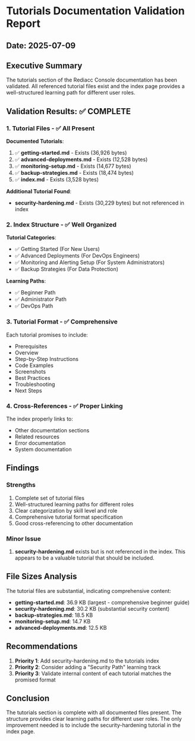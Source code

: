 # Tutorials Documentation Validation Report

## Date: 2025-07-09

## Executive Summary

The tutorials section of the Rediacc Console documentation has been validated. All referenced tutorial files exist and the index page provides a well-structured learning path for different user roles.

## Validation Results: ✅ COMPLETE

### 1. Tutorial Files - ✅ All Present

**Documented Tutorials**:
1. ✅ **getting-started.md** - Exists (36,926 bytes)
2. ✅ **advanced-deployments.md** - Exists (12,528 bytes)
3. ✅ **monitoring-setup.md** - Exists (14,677 bytes)
4. ✅ **backup-strategies.md** - Exists (18,474 bytes)
5. ✅ **index.md** - Exists (3,528 bytes)

**Additional Tutorial Found**:
- **security-hardening.md** - Exists (30,229 bytes) but not referenced in index

### 2. Index Structure - ✅ Well Organized

**Tutorial Categories**:
- ✅ Getting Started (For New Users)
- ✅ Advanced Deployments (For DevOps Engineers)
- ✅ Monitoring and Alerting Setup (For System Administrators)
- ✅ Backup Strategies (For Data Protection)

**Learning Paths**:
- ✅ Beginner Path
- ✅ Administrator Path
- ✅ DevOps Path

### 3. Tutorial Format - ✅ Comprehensive

Each tutorial promises to include:
- Prerequisites
- Overview
- Step-by-Step Instructions
- Code Examples
- Screenshots
- Best Practices
- Troubleshooting
- Next Steps

### 4. Cross-References - ✅ Proper Linking

The index properly links to:
- Other documentation sections
- Related resources
- Error documentation
- System documentation

## Findings

### Strengths
1. Complete set of tutorial files
2. Well-structured learning paths for different roles
3. Clear categorization by skill level and role
4. Comprehensive tutorial format specification
5. Good cross-referencing to other documentation

### Minor Issue
1. **security-hardening.md** exists but is not referenced in the index. This appears to be a valuable tutorial that should be included.

## File Sizes Analysis

The tutorial files are substantial, indicating comprehensive content:
- **getting-started.md**: 36.9 KB (largest - comprehensive beginner guide)
- **security-hardening.md**: 30.2 KB (substantial security content)
- **backup-strategies.md**: 18.5 KB
- **monitoring-setup.md**: 14.7 KB
- **advanced-deployments.md**: 12.5 KB

## Recommendations

1. **Priority 1**: Add security-hardening.md to the tutorials index
2. **Priority 2**: Consider adding a "Security Path" learning track
3. **Priority 3**: Validate internal content of each tutorial matches the promised format

## Conclusion

The tutorials section is complete with all documented files present. The structure provides clear learning paths for different user roles. The only improvement needed is to include the security-hardening tutorial in the index page.